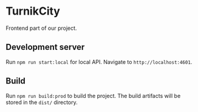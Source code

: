 # TurnikCity
Frontend part of our project.

## Development server
Run `npm run start:local` for local API. 
Navigate to `http://localhost:4601`. 

## Build
Run `npm run build:prod` to build the project. 
The build artifacts will be stored in the `dist/` directory.
